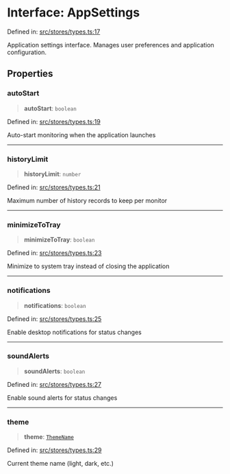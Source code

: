 # Interface: AppSettings

Defined in: [src/stores/types.ts:17](https://github.com/Nick2bad4u/Uptime-Watcher/blob/8a1973382d5fe14c52996ecda381894eb7ecd4a6/src/stores/types.ts#L17)

Application settings interface.
Manages user preferences and application configuration.

## Properties

### autoStart

> **autoStart**: `boolean`

Defined in: [src/stores/types.ts:19](https://github.com/Nick2bad4u/Uptime-Watcher/blob/8a1973382d5fe14c52996ecda381894eb7ecd4a6/src/stores/types.ts#L19)

Auto-start monitoring when the application launches

***

### historyLimit

> **historyLimit**: `number`

Defined in: [src/stores/types.ts:21](https://github.com/Nick2bad4u/Uptime-Watcher/blob/8a1973382d5fe14c52996ecda381894eb7ecd4a6/src/stores/types.ts#L21)

Maximum number of history records to keep per monitor

***

### minimizeToTray

> **minimizeToTray**: `boolean`

Defined in: [src/stores/types.ts:23](https://github.com/Nick2bad4u/Uptime-Watcher/blob/8a1973382d5fe14c52996ecda381894eb7ecd4a6/src/stores/types.ts#L23)

Minimize to system tray instead of closing the application

***

### notifications

> **notifications**: `boolean`

Defined in: [src/stores/types.ts:25](https://github.com/Nick2bad4u/Uptime-Watcher/blob/8a1973382d5fe14c52996ecda381894eb7ecd4a6/src/stores/types.ts#L25)

Enable desktop notifications for status changes

***

### soundAlerts

> **soundAlerts**: `boolean`

Defined in: [src/stores/types.ts:27](https://github.com/Nick2bad4u/Uptime-Watcher/blob/8a1973382d5fe14c52996ecda381894eb7ecd4a6/src/stores/types.ts#L27)

Enable sound alerts for status changes

***

### theme

> **theme**: [`ThemeName`](../../../theme/types/type-aliases/ThemeName.md)

Defined in: [src/stores/types.ts:29](https://github.com/Nick2bad4u/Uptime-Watcher/blob/8a1973382d5fe14c52996ecda381894eb7ecd4a6/src/stores/types.ts#L29)

Current theme name (light, dark, etc.)
